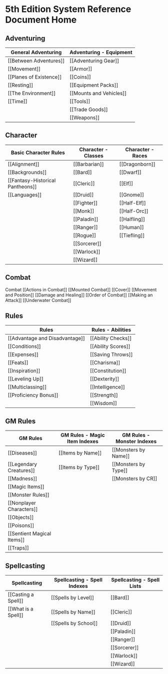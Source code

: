# 5th Edition System Reference Document Home

## Adventuring

| General Adventuring 	| Adventuring - Equipment |
|-------------------------|-------------------------|
| [[Between Adventures]]	| [[Adventuring Gear]]		|
| [[Movement]]						| [[Armor]] 							|
| [[Planes of Existence]] 	| [[Coins]]								|
| [[Resting]]				| [[Equipment Packs]] 		|
| [[The Environment]] 		| [[Mounts and Vehicles]] |
| [[Time]]								| [[Tools]]								|
|													| [[Trade Goods]]					|
|													| [[Weapons]] 				 		|


## Character
| Basic Character Rules							| Character - Classes	| Character - Races 	|
|-----------------------------------|---------------------|---------------------|
| [[Alignment]] 										| [[Barbarian]]				| [[Dragonborn]]			|
| [[Backgrounds]]										| [[Bard]]						| [[Dwarf]]						|
| [[Fantasy-Historical Pantheons]]	| [[Cleric]]					| [[Elf]] 						|
| [[Languages]] 										| [[Druid]]						| [[Gnome]]						|
| 																	| [[Fighter]]					| [[Half-Elf]]				|
| 																	| [[Monk]]						| [[Half-Orc]]				|
| 																	| [[Paladin]]					| [[Halfling]]				|
| 																	| [[Ranger]]					| [[Human]]						|
| 																	| [[Rogue]] 					| [[Tiefling]]				|
| 																	| [[Sorcerer]] 				| 										|
| 																	| [[Warlock]]					| 										|
| 																	| [[Wizard]]					| 										|

## Combat
Combat
[[Actions in Combat]]
[[Mounted Combat]]
[[Cover]]
[[Movement and Position]]
[[Damage and Healing]]
[[Order of Combat]]
[[Making an Attack]]
[[Underwater Combat]]

## Rules
| Rules								| Rules - Abilities			|
|-----------------------------------|-----------------------|
| [[Advantage and Disadvantage]]		| [[Ability Checks]]		|
| [[Conditions]] 										| [[Ability Scores]]		|
| [[Expenses]]											| [[Saving Throws]] 		|
| [[Feats]]													| [[Charisma]]					|
| [[Inspiration]]										| [[Constitution]]			|
| [[Leveling Up]]										| [[Dexterity]]					|
| [[Multiclassing]]									| [[Intelligence]]			|
| [[Proficiency Bonus]]							| [[Strength]]					|
|																		| [[Wisdom]]						|


## GM Rules
| GM Rules | GM Rules - Magic Item Indexes| GM Rules - Monster Indexes|
|-------------------------------|---------------------|-------------------------|
| [[Diseases]]									| [[Items by Name]]		| [[Monsters by Name]]		|
| [[Legendary Creatures]] 			| [[Items by Type]]		| [[Monsters by Type]]		|
| [[Madness]] 									|											| [[Monsters by CR]]			|
| [[Magic Items]]								|											|													|
| [[Monster Rules]]							|											|													|
| [[Nonplayer Characters]]			|											|													|
| [[Objects]] 									|											|													|
| [[Poisons]] 									|											|													|
| [[Sentient Magical Items]] 		|											|													|
| [[Traps]]											|											|													|

## Spellcasting
| Spellcasting					| Spellcasting - Spell Indexes 		| Spellcasting - Spell Lists 	|
|-----------------------|---------------------------------|-----------------------------|
| [[Casting a Spell]]		| [[Spells by Level]] 						| [[Bard]] 										|
| [[What is a Spell]]	| [[Spells by Name]]							| [[Cleric]]									|
|												| [[Spells by School]]						| [[Druid]]										|
|												|																	| [[Paladin]] 								|
|												|																	| [[Ranger]]									|
|												|																	| [[Sorcerer]]								|
|												|																	| [[Warlock]] 								|
|												|																	| [[Wizard]]									|
